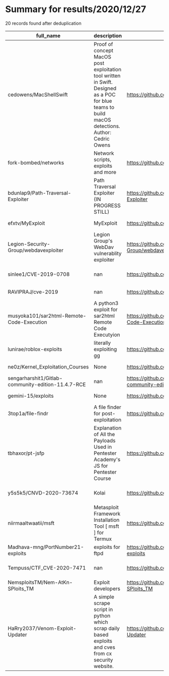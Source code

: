 
# Summary for results/2020/12/27
    
20 records found after deduplication

| full_name | description | html_url | matched_list | matched_count | pushed_at | size | stargazers_count | language | forks_count | vul_ids |
|----------------------------------------------------|--------------------------------------------------------------------------------------------------------------------------------------------------|-----------------------------------------------------------------------|--------------------------------------|-----------------|---------------------------|--------|--------------------|------------|---------------|-------------------|
| cedowens/MacShellSwift | Proof of concept MacOS post exploitation tool written in Swift. Designed as a POC for blue teams to build macOS detections. Author: Cedric Owens | https://github.com/cedowens/MacShellSwift | ['exploit'] | 1 | 2020-12-27 20:53:17+00:00 | 1991 | 91 | Swift | 21 | [] |
| fork-bombed/networks | Network scripts, exploits and more | https://github.com/fork-bombed/networks | ['exploit'] | 1 | 2020-12-27 00:07:56+00:00 | 4 | 0 | Python | 0 | [] |
| bdunlap9/Path-Traversal-Exploiter | Path Traversal Exploiter (IN PROGRESS STILL) | https://github.com/bdunlap9/Path-Traversal-Exploiter | ['exploit'] | 1 | 2020-12-27 22:58:20+00:00 | 1 | 2 | Python | 1 | [] |
| efxtv/MyExploit | MyExploit | https://github.com/efxtv/MyExploit | ['exploit'] | 1 | 2020-12-27 16:45:45+00:00 | 2 | 0 | | 0 | [] |
| Legion-Security-Group/webdavexploiter | Legion Group's WebDav vulnerablity exploiter | https://github.com/Legion-Security-Group/webdavexploiter | ['exploit'] | 1 | 2020-12-27 15:29:32+00:00 | 7 | 2 | Python | 1 | [] |
| sinlee1/CVE-2019-0708 | nan | https://github.com/sinlee1/CVE-2019-0708 | ['cve-2'] | 1 | 2020-12-27 13:17:31+00:00 | 2194 | 0 | | 0 | ['CVE-2019-0708'] |
| RAVIPRAJ/cve-2019 | nan | https://github.com/RAVIPRAJ/cve-2019 | ['cve-2'] | 1 | 2020-12-27 11:21:41+00:00 | 0 | 0 | | 0 | [] |
| musyoka101/sar2html-Remote-Code-Execution | A python3 exploit for sar2html Remote Code Executyion | https://github.com/musyoka101/sar2html-Remote-Code-Execution | ['exploit', 'remote code execution'] | 2 | 2020-12-27 11:15:41+00:00 | 1 | 0 | Python | 0 | [] |
| lunirae/roblox-exploits | literally exploiting gg | https://github.com/lunirae/roblox-exploits | ['exploit'] | 1 | 2020-12-27 09:09:18+00:00 | 1 | 0 | | 0 | [] |
| ne0z/Kernel_Exploitation_Courses | None | https://github.com/ne0z/Kernel_Exploitation_Courses | ['exploit'] | 1 | 2020-12-27 07:39:51+00:00 | 3 | 0 | C | 0 | [] |
| sengarharshit1/Gitlab-community-edition-11.4.7-RCE | nan | https://github.com/sengarharshit1/Gitlab-community-edition-11.4.7-RCE | ['rce'] | 1 | 2020-12-27 00:49:37+00:00 | 10 | 0 | Python | 0 | [] |
| gemini-15/exploits | None | https://github.com/gemini-15/exploits | ['exploit'] | 1 | 2020-12-27 13:07:36+00:00 | 8 | 0 | HTML | 0 | [] |
| 3top1a/file-findr | A file finder for post-exploitation | https://github.com/3top1a/file-findr | ['exploit'] | 1 | 2020-12-27 14:38:30+00:00 | 5688 | 0 | C++ | 0 | [] |
| tbhaxor/pt-jsfp | Explanation of All the Payloads Used in Pentester Academy's JS for Pentester Course | https://github.com/tbhaxor/pt-jsfp | ['exploit'] | 1 | 2020-12-27 01:29:25+00:00 | 45 | 15 | | 8 | [] |
| y5s5k5/CNVD-2020-73674 | Kolai | https://github.com/y5s5k5/CNVD-2020-73674 | ['cnvd-c OR cnvd-2 OR cnnvd-2'] | 1 | 2020-12-27 11:06:48+00:00 | 4 | 0 | C | 0 | [] |
| niirmaaltwaatii/msft | Metasploit Framework Installation Tool [ msft ] for Termux | https://github.com/niirmaaltwaatii/msft | ['metasploit module OR payload'] | 1 | 2020-12-27 03:31:48+00:00 | 8 | 3 | Shell | 0 | [] |
| Madhava-mng/PortNumber21-exploits | exploits for ftpd | https://github.com/Madhava-mng/PortNumber21-exploits | ['exploit'] | 1 | 2020-12-27 03:37:41+00:00 | 18 | 2 | Python | 0 | [] |
| Tempuss/CTF_CVE-2020-7471 | nan | https://github.com/Tempuss/CTF_CVE-2020-7471 | ['cve-2'] | 1 | 2020-12-27 09:00:00+00:00 | 924 | 0 | JavaScript | 0 | ['CVE-2020-7471'] |
| NemsploitsTM/Nem-AtKn-SPloits_TM | Exploit developers | https://github.com/NemsploitsTM/Nem-AtKn-SPloits_TM | ['exploit', 'sploit'] | 2 | 2020-12-27 17:02:02+00:00 | 3549 | 0 | nan | 0 | [] |
| HaRry2037/Venom-Exploit-Updater | A simple scrape script in python which scrap daily based exploits and cves from cx security website. | https://github.com/HaRry2037/Venom-Exploit-Updater | ['exploit'] | 1 | 2020-12-27 11:42:16+00:00 | 3 | 0 | | 0 | [] |
